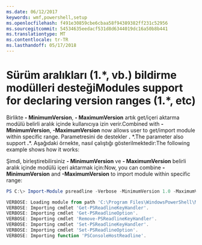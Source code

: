 ```yaml
---
ms.date: 06/12/2017
keywords: wmf,powershell,setup
ms.openlocfilehash: f491e30859cbe6cbaa58f94389382ff231c52956
ms.sourcegitcommit: 54534635eedacf531d8d6344019dc16a50b8b441
ms.translationtype: MT
ms.contentlocale: tr-TR
ms.lasthandoff: 05/17/2018
---
```

# <a name="modules-support-for-declaring-version-ranges-1-etc"></a><span data-ttu-id="1f5c0-102">Sürüm aralıkları (1.\*, vb.) bildirme modülleri desteği</span><span class="sxs-lookup"><span data-stu-id="1f5c0-102">Modules support for declaring version ranges (1.\*, etc)</span></span>
<span data-ttu-id="1f5c0-103">Birlikte **- MinimumVersion**, **- MaximumVersion** artık get/içeri aktarma modülü belirli aralık içinde kullanıcıya izin verir.</span><span class="sxs-lookup"><span data-stu-id="1f5c0-103">Combined with **-MinimumVersion**, **-MaximumVersion** now allows user to get/import module within specific range.</span></span> <span data-ttu-id="1f5c0-104">Parametresini de destekler **.** \*.</span><span class="sxs-lookup"><span data-stu-id="1f5c0-104">The parameter also support **.**\*.</span></span> <span data-ttu-id="1f5c0-105">Aşağıdaki örnekte, nasıl çalıştığı gösterilmektedir:</span><span class="sxs-lookup"><span data-stu-id="1f5c0-105">The following example shows how it works:</span></span>

<span data-ttu-id="1f5c0-106">Şimdi, birleştirebilirsiniz **- MinimumVersion** ve **- MaximumVersion** belirli aralık içinde modülü içeri aktarmak için:</span><span class="sxs-lookup"><span data-stu-id="1f5c0-106">Now, you can combine **-MinimumVersion** and **-MaximumVersion** to import module within specific range:</span></span>

```powershell
PS C:\> Import-Module psreadline -Verbose -MinimumVersion 1.0 -MaximumVersion 1.2.*

VERBOSE: Loading module from path 'C:\Program Files\WindowsPowerShell\Modules\psreadline\1.1\psreadline.psd1'.
VERBOSE: Importing cmdlet 'Get-PSReadlineKeyHandler'.
VERBOSE: Importing cmdlet 'Get-PSReadlineOption'.
VERBOSE: Importing cmdlet 'Remove-PSReadlineKeyHandler'.
VERBOSE: Importing cmdlet 'Set-PSReadlineKeyHandler'.
VERBOSE: Importing cmdlet 'Set-PSReadlineOption'.
VERBOSE: Importing function 'PSConsoleHostReadline'.
```
